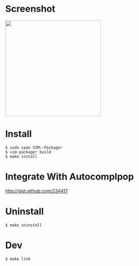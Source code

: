 
Screenshot
==========

<a target="_blank" href="http://cloud.github.com/downloads/c9s/perl-completion.vim/Screen_shot_2009-11-14_at_2.22.56_PM.png">
    <img width="300" src="http://cloud.github.com/downloads/c9s/perl-completion.vim/Screen_shot_2009-11-14_at_2.22.56_PM.png"/>
</a>

Install
========

    $ sudo cpan VIM::Packager
    $ vim-packager build
    $ make install

Integrate With Autocomplpop
=============================

http://gist.github.com/234417

Uninstall
=========

    $ make uninstall

Dev
===

    $ make link




